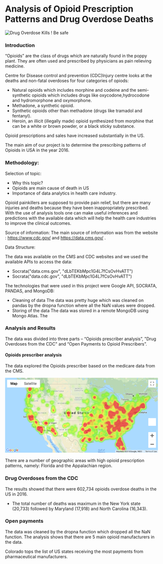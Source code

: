 # Analysis of Opioid Prescription Patterns and Drug Overdose Deaths

![Drug Overdose Kills ! Be safe ](https://i1.wp.com/thenypost.files.wordpress.com/2017/05/170522-drug-overdoses-feature.jpg?quality=90&strip=all&ssl=1)

### Introduction

“Opioids” are the class of drugs which are naturally found in the poppy plant. They are often used and prescribed by physicians as pain relieving medicine. 

Centre for Disease control and prevention (CDC)Injury centre looks at the deaths and non-fatal overdoses for four categories of opiods:

* Natural opioids which includes morphine and codeine and the semi-synthetic opioids which includes drugs like oxycodone,hydrocodone and hydromorphone and oxymorphone.
* Methadone, a synthetic opioid.
* Synthetic opioids other than methadone (drugs like tramadol and fentanyl).
* Heroin, an illicit (illegally made) opioid synthesized from morphine that can be a white or brown powder, or a black sticky substance.

Opioid prescriptions and sales have increased substantially in the US.

The main aim of our project is to determine the prescribing patterns of Opioids in USA in the year 2016.

### Methodology:

Selection of topic:

* Why this topic?
* Opioids are main cause of death in US
* Importance of data analytics in health care industry.

Opioid painkillers are supposed to provide pain relief, but there are many injuries and deaths because they have been inappropriately prescribed. With the use of analysis tools one can make useful inferences and predictions with the available data which will help the health care industries to improve the clinical outcomes.

Source of information:
The main source of information was from the website : https://www.cdc.gov/ and 
https://data.cms.gov/ .

Data Structure:

The data was available on the CMS and CDC websites and we used the available APIs to access the data:

* Socrata("data.cms.gov", "dLbTEKbMpc1G4L7fCsOvHvATT")
* Socrata("data.cdc.gov", "dLbTEKbMpc1G4L7fCsOvHvATT")

The technologies that were used in this project were Google API, SOCRATA, PANDAS, and MongoDB:

* Cleaning of data
The data was pretty huge which was cleaned on pandas by the dropna function where all the NaN values were dropped.
* Storing of the data
The data was stored in a remote MongoDB using Mongo Atlas. The 


### Analysis and Results

The data was divided into three parts – “Opioids prescriber analysis”, "Drug Overdoses from the CDC" and “Open Payments to Opioid Prescribers”.

#### Opioids prescriber analysis 

The data explored the Opioids prescriber based on the medicare data from the CMS. 

![Heat Map of Opioid Prescriptions](finian/Images/opioid_prescription_heat_map.png)

There are a number of geographic areas with high opioid prescription patterns, namely: Florida and the Appalachian region.

### Drug Overdoses from the CDC

The results showed that there were 602,734 opioids overdose deaths in the US in 2016.

* The total number of deaths was maximum in the New York state (20,733) followed by Maryland (17,918) and North Carolina (16,343).

### Open payments

The data was cleaned by the dropna function which dropped all the NaN function.
The analysis shows that there are 5 main opioid manufacturers in the data.
   
Colorado tops the list of US states receiving the most payments from pharmaceutical manufacturers.